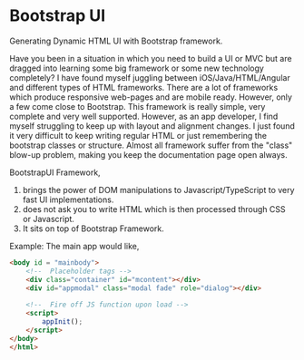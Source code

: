 # Bootstrap UI
Generating Dynamic HTML UI with Bootstrap framework. 

Have you been in a situation in which you need to build a UI or MVC but are dragged into learning some big framework or some new technology completely? I have found myself juggling between iOS/Java/HTML/Angular and different types of HTML frameworks. There are a lot of frameworks which produce responsive web-pages and are mobile ready. However, only a few come close to Bootstrap. This framework is really simple, very complete and very well supported. 
However, as an app developer, I find myself struggling to keep up with layout and alignment changes. I just found it very difficult to keep writing regular HTML or just remembering the bootstrap classes or structure. Almost all framework suffer from the "class" blow-up problem, making you keep the documentation page open always. 

BootstrapUI Framework,
1. brings the power of DOM manipulations to Javascript/TypeScript to very fast UI implementations. 
2. does not ask you to write HTML which is then processed through CSS or Javascript. 
3. It sits on top of Bootstrap Framework. 

Example: The main app would like,  
```html
<body id = "mainbody">
 	<!--  Placeholder tags -->
	<div class="container" id="mcontent"></div>
	<div id="appmodal" class="modal fade" role="dialog"></div>
  
 	<!--  Fire off JS function upon load -->
	<script>
		appInit();
	</script>
</body>
</html>

```


